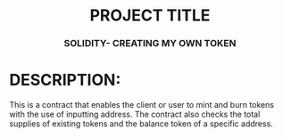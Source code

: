 <h1 align="center">PROJECT TITLE<h3 align="center">SOLIDITY- CREATING MY OWN TOKEN</h3></h1>


<h1>DESCRIPTION:</h1>
  This is a contract that enables the client or user to mint and burn tokens with the use of inputting address. The contract also 
checks the total supplies of existing tokens and the balance token of a specific address. 
